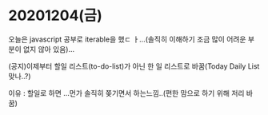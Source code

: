 20201204(금)
=
오늘은 javascript 공부로 iterable을 했ㄷ ㅏ...(솔직히 이해하기 조금 많이 어려운 부분이 없지 않아 있음)...



(공지)이제부터 할일 리스트(to-do-list)가 아닌 한 일 리스트로 바꿈(Today Daily List 맞나..?) 

이유 : 할일로 하면 ...먼가 솔직히 쫒기면서 하는느낌..(편한 맘으로 하기 위해 저리 바꿈)

